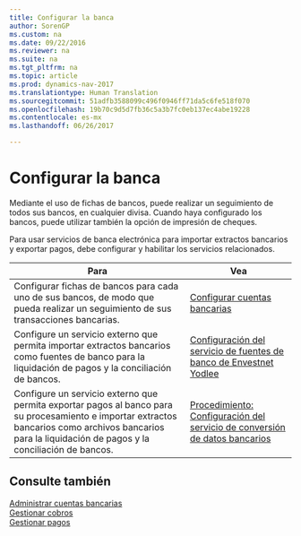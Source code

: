 ```yaml
---
title: Configurar la banca
author: SorenGP
ms.custom: na
ms.date: 09/22/2016
ms.reviewer: na
ms.suite: na
ms.tgt_pltfrm: na
ms.topic: article
ms.prod: dynamics-nav-2017
ms.translationtype: Human Translation
ms.sourcegitcommit: 51adfb3588099c496f0946ff71da5c6fe518f070
ms.openlocfilehash: 19b70c9d5d7fb36c5a3b7fc0eb137ec4abe19228
ms.contentlocale: es-mx
ms.lasthandoff: 06/26/2017

---
```


# <a name="set-up-banking"></a>Configurar la banca

Mediante el uso de fichas de bancos, puede realizar un seguimiento de todos sus bancos, en cualquier divisa. Cuando haya configurado los bancos, puede utilizar también la opción de impresión de cheques.

Para usar servicios de banca electrónica para importar extractos bancarios y exportar pagos, debe configurar y habilitar los servicios relacionados.

|Para |Vea |
|---|----|
|Configurar fichas de bancos para cada uno de sus bancos, de modo que pueda realizar un seguimiento de sus transacciones bancarias.|[Configurar cuentas bancarias](bank-how-setup-bank-accounts.md)|
|Configure un servicio externo que permita importar extractos bancarios como fuentes de banco para la liquidación de pagos y la conciliación de bancos.|[Configuración del servicio de fuentes de banco de Envestnet Yodlee](bank-how-setup-bank-statement-service.md)|
|Configure un servicio externo que permita exportar pagos al banco para su procesamiento e importar extractos bancarios como archivos bancarios para la liquidación de pagos y la conciliación de bancos.|[Procedimiento: Configuración del servicio de conversión de datos bancarios](bank-how-setup-bank-data-conversion-service.md)|

## <a name="see-also"></a>Consulte también
[Administrar cuentas bancarias](bank-manage-bank-accounts.md)  
[Gestionar cobros](receivables-manage-receivables.md)  
[Gestionar pagos](payables-manage-payables.md)

